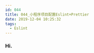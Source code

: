 ```yaml
---
id: 044
title: 044_小程序项目配置Eslint+Prettier
date: 2019-12-04 10:25:32
tags:
  - Eslint
---
```


### Hi.